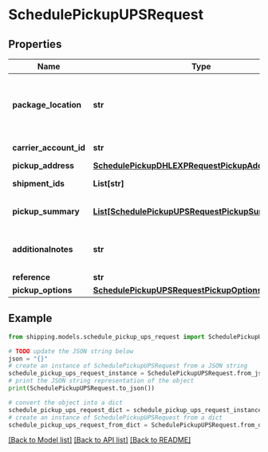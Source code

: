 # SchedulePickupUPSRequest


## Properties

Name | Type | Description | Notes
------------ | ------------- | ------------- | -------------
**package_location** | **str** | It specifies the location from where packages would be collected. Applicable values are &#x60;Front Door&#x60;,&#x60;Back Door&#x60;,&#x60;Side Door&#x60;,&#x60;Shipping&#x60;,&#x60;Receiving&#x60;,&#x60;Knock on Door/Ring Bell&#x60;,&#x60;Mail Room&#x60;,&#x60;Garage&#x60;,&#x60;Office&#x60;,&#x60;Downstairs&#x60;,&#x60;Reception&#x60;,&#x60;In/At Mailbox&#x60;,&#x60;Third Party&#x60;,&#x60;Warehouse&#x60;,&#x60;Other&#x60; | 
**carrier_account_id** | **str** | It specifies the carrier account id, its value can be referenced from the &#x60;Get Carrier Accounts&#x60; API. | 
**pickup_address** | [**SchedulePickupDHLEXPRequestPickupAddress**](SchedulePickupDHLEXPRequestPickupAddress.md) |  | 
**shipment_ids** | **List[str]** | It indicates the shipmentIds for which pickup to be scheduled. | [optional] 
**pickup_summary** | [**List[SchedulePickupUPSRequestPickupSummaryInner]**](SchedulePickupUPSRequestPickupSummaryInner.md) | This can be used to add package details for which labels are not created yet but would want to schedule pickup in advance. | [optional] 
**additionalnotes** | **str** | It can be used to provide any additional comments or remarks, it would be printed on the scheduled pickup document. It is required when packageLocation is set to &#x60;Other&#x60;. | [optional] 
**reference** | **str** | It is used for any reference purpose | [optional] 
**pickup_options** | [**SchedulePickupUPSRequestPickupOptions**](SchedulePickupUPSRequestPickupOptions.md) |  | 

## Example

```python
from shipping.models.schedule_pickup_ups_request import SchedulePickupUPSRequest

# TODO update the JSON string below
json = "{}"
# create an instance of SchedulePickupUPSRequest from a JSON string
schedule_pickup_ups_request_instance = SchedulePickupUPSRequest.from_json(json)
# print the JSON string representation of the object
print(SchedulePickupUPSRequest.to_json())

# convert the object into a dict
schedule_pickup_ups_request_dict = schedule_pickup_ups_request_instance.to_dict()
# create an instance of SchedulePickupUPSRequest from a dict
schedule_pickup_ups_request_from_dict = SchedulePickupUPSRequest.from_dict(schedule_pickup_ups_request_dict)
```
[[Back to Model list]](../README.md#documentation-for-models) [[Back to API list]](../README.md#documentation-for-api-endpoints) [[Back to README]](../README.md)


